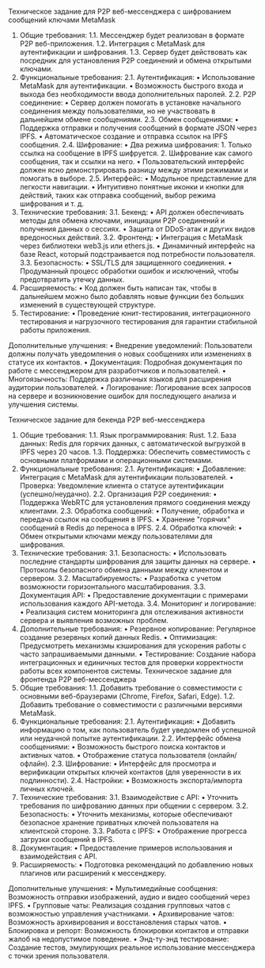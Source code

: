 Техническое задание для P2P веб-мессенджера с шифрованием сообщений ключами MetaMask
1. Общие требования:
1.1. Мессенджер будет реализован в формате P2P веб-приложения.
1.2. Интеграция с MetaMask для аутентификации и шифрования.
1.3. Сервер будет действовать как посредник для установления P2P соединений и обмена открытыми ключами.
2. Функциональные требования:
2.1. Аутентификация:
    • Использование MetaMask для аутентификации.
    • Возможность быстрого входа и выхода без необходимости ввода дополнительных паролей.
2.2. P2P соединение:
    • Сервер должен помогать в установке начального соединения между пользователями, но не участвовать в дальнейшем обмене сообщениями.
2.3. Обмен сообщениями:
    • Поддержка отправки и получения сообщений в формате JSON через IPFS.
    • Автоматическое создание и отправка ссылок на IPFS сообщения.
2.4. Шифрование:
    • Два режима шифрования:
        1. Только ссылка на сообщение в IPFS шифруется.
        2. Шифрование как самого сообщения, так и ссылки на него.
    • Пользовательский интерфейс должен ясно демонстрировать разницу между этими режимами и помогать в выборе.
2.5. Интерфейс:
    • Модульное представление для легкости навигации.
    • Интуитивно понятные иконки и кнопки для действий, таких как отправка сообщений, выбор режима шифрования и т. д.
3. Технические требования:
3.1. Бекенд:
    • API должен обеспечивать методы для обмена ключами, инициации P2P соединений и получения данных о сессиях.
    • Защита от DDoS-атак и других видов вредоносных действий.
3.2. Фронтенд:
    • Интеграция с MetaMask через библиотеки web3.js или ethers.js.
    • Динамичный интерфейс на базе React, который подстраивается под потребности пользователя.
3.3. Безопасность:
    • SSL/TLS для защищенного соединения.
    • Продуманный процесс обработки ошибок и исключений, чтобы предотвратить утечку данных.
4. Расширяемость:
    • Код должен быть написан так, чтобы в дальнейшем можно было добавлять новые функции без больших изменений в существующей структуре.
5. Тестирование:
    • Проведение юнит-тестирования, интеграционного тестирования и нагрузочного тестирования для гарантии стабильной работы приложения.

Дополнительные улучшения:
    • Внедрение уведомлений: Пользователи должны получать уведомления о новых сообщениях или изменениях в статусе их контактов.
    • Документация: Подробная документация по работе с мессенджером для разработчиков и пользователей.
    • Многоязычность: Поддержка различных языков для расширения аудитории пользователей.
    • Логирование: Логирование всех запросов на сервере и возникновение ошибок для последующего анализа и улучшения системы.

Техническое задание для бекенда P2P веб-мессенджера
1. Общие требования:
1.1. Язык программирования: Rust.
1.2. База данных: Redis для горячих данных, с автоматической выгрузкой в IPFS через 20 часов.
1.3. Поддержка: Обеспечить совместимость с основными платформами и операционными системами.
2. Функциональные требования:
2.1. Аутентификация:
    • Добавление: Интеграция с MetaMask для аутентификации пользователей.
    • Проверка: Уведомление клиента о статусе аутентификации (успешно/неудачно).
2.2. Организация P2P соединения:
    • Поддержка WebRTC для установления прямого соединения между клиентами.
2.3. Обработка сообщений:
    • Получение, обработка и передача ссылок на сообщения в IPFS.
    • Хранение "горячих" сообщений в Redis до переноса в IPFS.
2.4. Обработка ключей:
    • Обмен открытыми ключами между пользователями для шифрования.
3. Технические требования:
3.1. Безопасность:
    • Использовать последние стандарты шифрования для защиты данных на сервере.
    • Протоколы безопасного обмена данными между клиентом и сервером.
3.2. Масштабируемость:
    • Разработка с учетом возможности горизонтального масштабирования.
3.3. Документация API:
    • Предоставление документации с примерами использования каждого API-метода.
3.4. Мониторинг и логирование:
    • Реализация систем мониторинга для отслеживания активности сервера и выявления возможных проблем.
4. Дополнительные требования:
    • Резервное копирование: Регулярное создание резервных копий данных Redis.
    • Оптимизация: Предусмотреть механизмы кэширования для ускорения работы с часто запрашиваемыми данными.
    • Тестирование: Создание набора интеграционных и единичных тестов для проверки корректности работы всех компонентов системы.
Техническое задание для фронтенда P2P веб-мессенджера
1. Общие требования:
1.1. Добавить требование о совместимости с основными веб-браузерами (Chrome, Firefox, Safari, Edge).
1.2. Добавить требование о совместимости с различными версиями MetaMask.
2. Функциональные требования:
2.1. Аутентификация:
    • Добавить информацию о том, как пользователь будет уведомлен об успешной или неудачной попытке аутентификации.
2.2. Интерфейс обмена сообщениями:
    • Возможность быстрого поиска контактов и активных чатов.
    • Отображение статуса пользователя (онлайн/офлайн).
2.3. Шифрование:
    • Интерфейс для просмотра и верификации открытых ключей контактов (для уверенности в их подлинности).
2.4. Настройки:
    • Возможность экспорта/импорта личных ключей.
3. Технические требования:
3.1. Взаимодействие с API:
    • Уточнить требования по шифрованию данных при общении с сервером.
3.2. Безопасность:
    • Уточнить механизмы, которые обеспечивают безопасное хранение приватных ключей пользователя на клиентской стороне.
3.3. Работа с IPFS:
    • Отображение прогресса загрузки сообщений в IPFS.
4. Документация:
    • Предоставление примеров использования и взаимодействия с API.
5. Расширяемость:
    • Подготовка рекомендаций по добавлению новых плагинов или расширений к мессенджеру.

Дополнительные улучшения:
    • Мультимедийные сообщения: Возможность отправки изображений, аудио и видео сообщений через IPFS.
    • Групповые чаты: Реализация создания групповых чатов с возможностью управления участниками.
    • Архивирование чатов: Возможность архивирования и восстановления старых чатов.
    • Блокировка и репорт: Возможность блокировки контактов и отправки жалоб на недопустимое поведение.
    • Энд-ту-энд тестирование: Создание тестов, эмулирующих реальное использование мессенджера с точки зрения пользователя.
